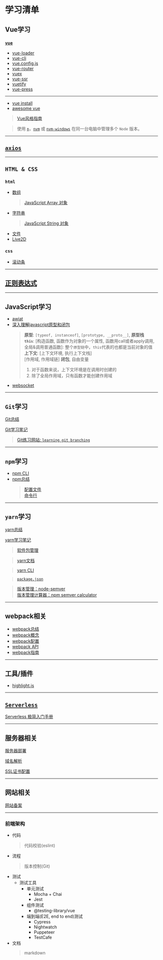 # 学习清单

## Vue学习
### [```vue```](./vue/vue.md)
- [vue-loader](./vue/vue-loader/vue-loader.md)
- [vue-cli](./vue/vue-cli/vue-cli.md)
- [vue.config.js](./vue/vue-cli/vue.config.js.md)
- [vue-router](./vue/vue-router/vue-router.md)
- [vuex](./vue/vuex/vuex.md)
- [vue-ssr](./vue/vue-ssr/vue-ssr.md)
- [vuetify](./vue/vuetify/vuetify.md)
- [vue-press](./vue/vue-press/vue-press.md)
---
- [vue install](./vue/install.md)
- [awesome vue](./vue/awesome-vue.md)
> [Vue风格指南](https://cn.vuejs.org/v2/style-guide/)

> 使用 [```n```](https://github.com/tj/n)，[```nvm```](https://github.com/nvm-sh/nvm) 或 [```nvm-windows```](https://github.com/coreybutler/nvm-windows) 在同一台电脑中管理多个 ```Node``` 版本。
-------------------------------

## [```axios```](./axios/axios.md)

-------------------------------

## ```HTML & CSS```
### ```html```
- [数组](./html/array.md)
  > [JavaScript Array 对象](https://www.runoob.com/jsref/jsref-obj-array.html)
- [字符串](./html/string.md)
  > [JavaScript String 对象](https://www.runoob.com/jsref/jsref-obj-string.html)
- [文件](./html/file.md)
- [Live2D](./html/Live2D.md)

### ```css```
- [滚动条](./css/scrollbar.md)

-------------------------------

## [正则表达式](./regexp/正则表达式.md)

-------------------------------

## JavaScript学习
- [awiat](./es6/await.md)
- [深入理解javascript原型和闭包](./javascript/深入理解javascript原型和闭包.md)
  > **原型**: ```[typeof, instanceof]```, ```[prototype, __proto__]```, **原型栈**    
  > **```this```**: [构造函数, 函数作为对象的一个属性, 函数用call或者apply调用, 全局&调用普通函数]: 整个```原型链```中，```this```代表的也都是当前对象的值   
  > **上下文**: [上下文环境, 执行上下文栈]    
  > [作用域, 作用域链]
  > **闭包**, 自由变量
  > 1. 对于函数来说，上下文环境是在调用时创建的   
  > 2. 除了全局作用域，只有函数才能创建作用域   
- [websocket](./javascript/websocket.md)

-------------------------------

## ```Git```学习
[Git总结](./git/git_summary.md)

[Git学习笔记](./git/git.md)
> [Git练习网站: ```learning git branching```](https://learngitbranching.js.org/?locale=zh_CN)

-------------------------------

## ```npm```学习
- [npm CLI](./npm/npm-cli.md)
- [npm总结](./npm/summary.md)
  > [配置文件](https://docs.npmjs.com/cli/v6/configuring-npm/package-json)    
  > [命令行](https://docs.npmjs.com/cli/v6/commands)  

-------------------------------

## ```yarn```学习
[yarn总结](./yarn/yarn_summary.md#)

[yarn学习笔记](./yarn/yarn.md#)

> [软件包管理](https://www.yarnpkg.com.cn/)

> [yarn文档](https://yarn.bootcss.com/docs/)

> [yarn CLI](https://yarn.bootcss.com/docs/cli/)

> [```package.json```](https://yarn.bootcss.com/docs/package-json/)

> [版本管理：node-semver](https://github.com/npm/node-semver)   
> [版本管理计算器：npm semver calculator](https://semver.npmjs.com/)

----------------------------

## webpack相关
- [webpack总结](./webpack/00_webpack_summary.md)
- [webpack概念](./webpack/01_webpack_concepts.md)
- [webpack配置](./webpack/02_webpack_config.md)
- [webpack API](./webpack/03_webpack_api.md)
- [webpack指南](./webpack/04_webpack_handbook.md)

----------------------------

## 工具/插件
- [highlight.js](./utils/highlight/highlight.md)

----------------------------

## [```Serverless```](yun.serverless80.com)
[Serverless 极简入门手册](./serverless/serverless.md)

----------------------------
## 服务器相关
[服务器部署](./server/server.md)

[域名解析](./server/dns.md)

[SSL证书配置](./server/ssl.md)

--------------------------------
## 网站相关
[网站备案](./website/beian.md)

--------------------------------
### 前端架构
- 代码
  > 代码校验(eslint)
- 流程
  > 版本控制(Git)
- 测试
  - 测试工具
    - 单元测试
      - Mocha + Chai
      - Jest
    - 组件测试
      - @testing-library/vue
    - 端到端(E2E, end to end)测试
      - Cypress
      - Nightwatch
      - Puppeteer
      - TestCafe
- 文档
  > markdown
